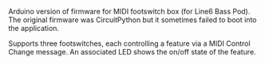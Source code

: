Arduino version of firmware for MIDI footswitch box (for Line6 Bass Pod). The original
firmware was CircuitPython but it sometimes failed to boot into the application.

Supports three footswitches, each controlling a feature via a MIDI Control Change message. 
An associated LED shows the on/off state of the feature.
